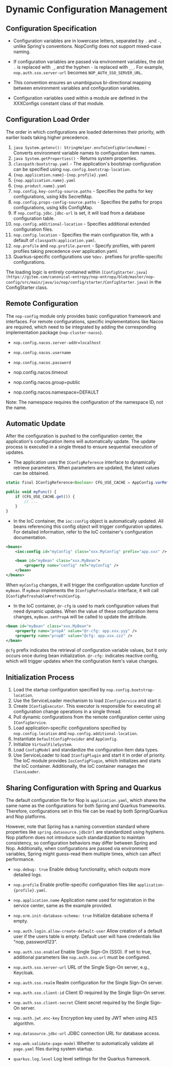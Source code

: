 # Dynamic Configuration Management

## Configuration Specification

* Configuration variables are in lowercase letters, separated by `.` and `-`, unlike Spring's conventions. NopConfig does not support mixed-case naming.
* If configuration variables are passed via environment variables, the dot `.` is replaced with `_`, and the hyphen `-` is replaced with `__`. For example, `nop.auth.sso.server-url` becomes `NOP_AUTH_SSO_SERVER_URL`.
* This convention ensures an unambiguous bi-directional mapping between environment variables and configuration variables.

* Configuration variables used within a module are defined in the XXXConfigs constant class of that module.

## Configuration Load Order

The order in which configurations are loaded determines their priority, with earlier loads taking higher precedence.

1. `java System.getenv(): StringHelper.envToConfigVar(envName)` - Converts environment variable names to configuration item names.
2. `java System.getProperties()` - Returns system properties.
3. `classpath:bootstrap.yaml` - The application's bootstrap configuration can be specified using `nop.config.bootstrap-location`.
4. `{nop.application.name}-{nop.profile}.yaml`
5. `{nop.application.name}.yaml`
6. `{nop.product.name}.yaml`
7. `nop.config.key-config-source.paths` - Specifies the paths for key configurations, using k8s SecretMap.
8. `nop.config.props-config-source.paths` - Specifies the paths for props configurations, using k8s ConfigMap.
9. If `nop.config.jdbc.jdbc-url` is set, it will load from a database configuration table.
10. `nop.config.additional-location` - Specifies additional extended configuration files.
11. `nop.config.location` - Specifies the main configuration file, with a default of `classpath:application.yaml`.
12. `nop.profile` and `nop.profile.parent` - Specify profiles, with parent profiles taking precedence over application.yaml.
13. Quarkus-specific configurations use `%dev.` prefixes for profile-specific configurations.

The loading logic is entirely contained within `[ConfigStarter.java](https://gitee.com/canonical-entropy/nop-entropy/blob/master/nop-config/src/main/java/io/nop/config/starter/ConfigStarter.java)` in the ConfigStarter class.

## Remote Configuration

The `nop-config` module only provides basic configuration framework and interfaces. For remote configurations, specific implementations like Nacos are required, which need to be integrated by adding the corresponding implementation package (`nop-cluster-nacos`).

* `nop.config.nacos.server-addr=localhost`
* `nop.config.nacos.username`
* `nop.config.nacos.password`

* nop.config.nacos.timeout
* nop.config.nacos.group=public
* nop.config.nacos.namespace=DEFAULT

Note: The namespace requires the configuration of the namespace ID, not the name.

## Automatic Update

After the configuration is pushed to the configuration center, the application's configuration items will automatically update. The update process is executed in a single thread to ensure sequential execution of updates.

* The application uses the `IConfigReference` interface to dynamically retrieve parameters. When parameters are updated, the latest values can be obtained.

```javascript
static final IConfigReference<Boolean> CFG_USE_CACHE = AppConfig.varRef("global.use_cache", true);

public void myFunc() {
    if (CFG_USE_CACHE.get()) {
        // ...
    }
}
```

* In the IoC container, the `ioc:config` object is automatically updated. All beans referencing this config object will trigger configuration updates. For detailed information, refer to the IoC container's configuration documentation.

```xml
<beans>
    <ioc:config id="myConfig" class="xxx.MyConfig" prefix="app.xxx" />

    <bean id="myBean" class="xxx.MyBean">
        <property name="config" ref="myConfig" />
    </bean>
</beans>
```

When `myConfig` changes, it will trigger the configuration update function of `myBean`. If `myBean` implements the `IConfigRefreshable` interface, it will call `IConfigRefreshable#refreshConfig`.

* In the IoC container, `@r-cfg` is used to mark configuration values that need dynamic updates. When the value of these configuration items changes, `myBean.setPropA` will be called to update the attribute.

```xml
<bean id="myBean" class="xxx.MyBean">
    <property name="propA" value="@r-cfg: app.xxx.yyy" />
    <property name="propB" value="@cfg: app.xxx.zzz" />
</bean>
```

`@cfg` prefix indicates the retrieval of configuration variable values, but it only occurs once during bean initialization. `@r-cfg:` indicates reactive config, which will trigger updates when the configuration item's value changes.

## Initialization Process

1. Load the startup configuration specified by `nop.config.bootstrap-location`.
2. Use the ServiceLoader mechanism to load `IConfigService` and start it.
3. Create `IConfigExecutor`. This executor is responsible for executing all configuration change operations in a single thread.
4. Pull dynamic configurations from the remote configuration center using `IConfigService`.
5. Load application-specific configurations specified by `nop.config.location` and `nop.config.additional-location`.
6. Instantiate `DefaultConfigProvider` and `AppConfig`.
7. Initialize `VirtualFileSystem`.
8. Load `ConfigModel` and standardize the configuration item data types.
9. Use ServiceLoader to load `IConfigPlugin` and start it in order of priority. The IoC module provides `IocConfigPlugin`, which initializes and starts the IoC container. Additionally, the IoC container manages the `ClassLoader`.

## Sharing Configuration with Spring and Quarkus

The default configuration file for Nop is `application.yaml`, which shares the same name as the configurations for both Spring and Quarkus frameworks. Therefore, configurations set in this file can be read by both Spring/Quarkus and Nop platforms.

However, note that Spring has a naming convention standard where properties like `spring.datasource.jdbcUrl` are standardized using hyphens. Nop platform does not introduce such standardization to maintain consistency, so configuration behaviors may differ between Spring and Nop. Additionally, when configurations are passed via environment variables, Spring might guess-read them multiple times, which can affect performance.


- `nop.debug: true`
  Enable debug functionality, which outputs more detailed logs.

- `nop.profile`
  Enable profile-specific configuration files like `application-{profile}.yaml`.

- `nop.application.name`
  Application name used for registration in the service center, same as the example provided.

- `nop.orm.init-database-schema: true`
  Initialize database schema if empty.

- `nop.auth.login.allow-create-default-user`
  Allow creation of a default user if the users table is empty. Default user will have credentials like "nop, password123".

- `nop.auth.sso.enabled`
  Enable Single Sign-On (SSO). If set to true, additional parameters like `nop.auth.sso.url` must be configured.

- `nop.auth.sso.server-url`
  URL of the Single Sign-On server, e.g., Keycloak.

- `nop.auth.sso.realm`
  Realm configuration for the Single Sign-On server.

- `nop.auth.sso.client-id`
  Client ID required by the Single Sign-On server.

- `nop.auth.sso.client-secret`
  Client secret required by the Single Sign-On server.

- `nop.auth.jwt.enc-key`
  Encryption key used by JWT when using AES algorithm.

- `nop.datasource.jdbc-url`
  JDBC connection URL for database access.

- `nop.web.validate-page-model`
  Whether to automatically validate all `page.yaml` files during system startup.

- `quarkus.log.level`
  Log level settings for the Quarkus framework.


